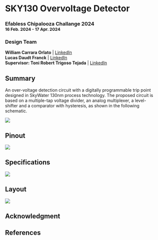 # SKY130 Overvoltage Detector


### Efabless Chipalooza Challange 2024 <br><sub>16 Feb. 2024 - 17 Apr. 2024</sub>

### Design Team
**William Carrara Orlato** | [LinkedIn](https://www.linkedin.com/in/william-carrara-orlato-67a2a1274/)<br>
**Lucas Daudt Franck** | [LinkedIn](https://www.linkedin.com/in/ldfranck/)<br>
**Supervisor: Toni Robert Trigoso Tejada** | [LinkedIn](https://www.linkedin.com/in/trigosot/)

## Summary
An over-voltage detection circuit with a digitally programmable trip point designed in SkyWater 130nm process technology. The proposed circuit is based on a multiple-tap voltage divider, an analog multiplexer, a level-shifter and a comparator with hysteresis, as shown in the following schematic.

![](https://cdn.discordapp.com/attachments/1209119215836074004/1232769169108504696/image.png?ex=662aa941&is=662957c1&hm=d2316b059a21cfbfafa62ac7b877dbad24f42da52e7ee2ee384734181c2fe263&=)

## Pinout
![](https://cdn.discordapp.com/attachments/1209119215836074004/1232771743278567615/image.png?ex=662aaba7&is=66295a27&hm=3b3f5f0e40e0581f1847728e4a9b6018bd3ce2973ef70233de083e402b136c18&=)

## Specifications
![](https://cdn.discordapp.com/attachments/1209119215836074004/1232775868317831259/screenshot.jpg?ex=662aaf7e&is=66295dfe&hm=d52f74165becb18a6d85432cf09aeab9283c40777833d31fd70c6fcbb1f7fabd&=)

## Layout
![](https://cdn.discordapp.com/attachments/1223334779810742272/1232764680796241940/image.png?ex=662aa513&is=66295393&hm=0886d2368e6b61b195d8e4ebc198210b10e673e9ee5855256a636db6a011e965&=)

## Acknowledgment 

## References
